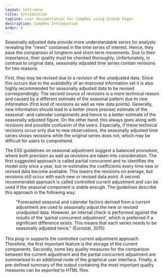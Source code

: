 ```yaml
---
layout: left-menu
title: Introduction
tagline: user documentation for CompRes using GitHub Pages
description: CompRes Introduction
order: 0
---
```


Seasonally adjusted data provide more understandable series for analysts revealing the "news" contained in the time series of interest. Hence, they ease the comparison of longterm
and short-term movements. Due to their importance, their quality must be checked thoroughly. Unfortunately, in contrast to original data, seasonally adjusted time series
contain revisions for two reasons.

First, they may be revised due to a revision of the unadjusted data. Since this occurs due to the availability of an improved information set it is also highly recommended for seasonally adjusted data to be revised correspondingly. The second source of revisions is a more technical reason and caused by a different estimate of the seasonal pattern due to new information (first kind of revisions as well as new data points). Generally, new information should lead to a better (more precise) estimate of the seasonal- and calendar components and hence to a better estimate of the seasonally adjusted figure. On the other hand, this always goes along with revisions and possible confusion of the users. Especially, if these technical revisions occur only due to new observations, the seasonally adjusted time series shows revisions while the original series does not, which may be difficult for users
to comprehend.

The ESS guidelines on seasonal adjustment suggest a balanced procedure, where both precision as well as revisions are taken into consideration. The first suggested approach
is called partial concurrent and re-identifies the model only once a year, but re-estimates the coefficients every time new or revised data become available. This lowers the revisions
on average, but revisions still occur with each new or revised data point. A second recommended approach is called controlled current adjustment and can be used
if the seasonal component is stable enough. The guidelines describe this approach in the following way:
<div style = "margin-left:2.5em">"Forecasted seasonal and calendar factors derived from a current adjustment are used to seasonally adjust the new or revised unadjusted data. However, an internal check is performed against the results of the 'partial concurrent adjustment', which is preferred if a significant difference exists. This means that each series needs to be seasonally adjusted twice." (Eurostat, 2015)</div>
<br/>
This plug-in supports the controlled current adjustment approach. Therefore, the first important feature is the storage of the current components. Secondly, some key quality measures for the comparison between the current adjustment and the partial concurrent adjustment are summarised in an additional node of the graphical user interface. Finally, a pre-defined summary of the output containing the most important quality measures can be exported to HTML files.
